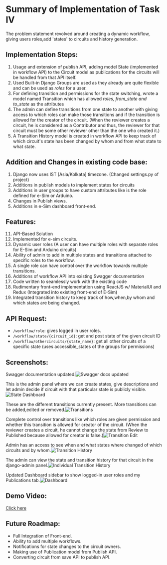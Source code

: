 # Summary of Implementation of Task IV

 The problem statement revolved around creating a dynamic workflow, giving users roles,add 'states' to circuits and history generation.
 ## Implementation Steps:

 1. Usage and extension of publish API, adding model State (implemented in workflow API) to the Circuit model as publications for the circuits will be handled from that API itself.
 2. Used Built-in Django Groups are used as they already are quite flexible and can be used as *roles* for a user.
 3. For defining transition and permissions for the state switching, wrote a model named Transition which has allowed *roles, from_state and to_state* as the attributes
 4. The admin can define transitions from one state to another with giving access to which roles can make those transitions and if the transition is allowed for the creator of the circuit. (When the reviewer creates a circuit, he is considered as a Contributor and thus, the reviewer for that circuit must be some other reviewer other than the one who created it.)
 5. A Transition History model is created in workflow API to keep track of which circuit's state has been changed by whom and from what state to what state.
 ## Addition and Changes in existing code base:
 
 1. Django now uses IST [Asia/Kolkata] timezone. (Changed settings.py of project)
 2. Additions in publish models to implement states for circuits
 3. Additions in user groups to have custom attributes like is the role defined for e-Sim or Arduino.
 4. Changes in Publish views.
 5. Additions in e-Sim dashboard front-end.
 ## Features:
 
 11. API-Based Solution
 12. Implemented for e-sim circuits.
 13. Dynamic user roles (A user can have multiple roles with separate roles for E-Sim and Arduino circuits)
 14. Ability of admin to add in multiple states and transitions attached to specific roles to the workflow.
 15. A single role can have control over the workflow towards multiple transitions.
 16. Additions of workflow API  into existing Swagger documentation
 17. Code written to seamlessly work with the existing code
 18. Rudimentary front-end implementation using ReactJS w/ MaterialUI and Redux (Integrated into existing front-end of E-Sim)
 19. Integrated transition history to keep track of how,when,by whom and which states are being changed.
## API Request:
 - `/workflow/role`: gives logged in user roles.
 - `/workflow/state/{circuit_id}`: get and post state of the given circuit ID
 - `/workflow/othercircuits/{state_name}`: get all other circuits of a specific state (uses accessible_states of the groups for permissions)

 
## Screenshots:

Swagger documentation updated.![Swagger docs updated](https://i.ibb.co/FV6jHTs/gnome-shell-screenshot-10-NYZ0.png)

This  is the admin panel where we can create states, give descriptions and let admin decide if circuit with that particular state is publicly visible.![State Dashboard](https://i.ibb.co/BVdM5xJ/gnome-shell-screenshot-7-OCSZ0.png)

These are the different transitions currently present. More transitions can be added,edited or removed.![Transitions](https://i.ibb.co/N2X4ZyF/gnome-shell-screenshot-BGB4-Z0.png)

Complete control over transitions like which roles are given permission and whether this transition is allowed for creator of the circuit. (When the reviewer creates a circuit, he cannot change the state from Review to Published because allowed for creator is false.)![Transition Edit](https://i.ibb.co/3WPcNNY/gnome-shell-screenshot-GI7-PZ0.png)

Admin has an access to see when and what states where changed of which circuits and by whom.![Transition History](https://i.ibb.co/KWtB0Xd/gnome-shell-screenshot-UVFYZ0.png)

The admin can view the state and transition history for that circuit in the django-admin panel.![Individual Transition History](https://i.ibb.co/njywKN7/gnome-shell-screenshot-XXPZZ0.png)

Updated Dashboard sidebar to show logged-in user roles and my Publications tab.![Dashboard](https://i.ibb.co/Mf9WpNf/gnome-shell-screenshot-R4-D7-Z0.png)


## Demo Video:
[Click here](https://youtu.be/UdPZktMdv4s)

## Future Roadmap:
 - Full Integration of Front-end.
  - Ability to add multiple workflows.
 - Notifications for state changes to the circuit owners.
 - Making use of Publication model from Publish API.
 - Converting circuit from save API to publish API.

 
 



